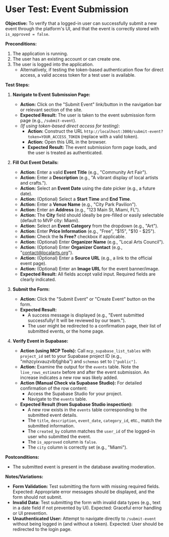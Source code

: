 # User Test: Event Submission

**Objective:** To verify that a logged-in user can successfully submit a new event through the platform's UI, and that the event is correctly stored with `is_approved = false`.

**Preconditions:**

1.  The application is running.
2.  The user has an existing account or can create one.
3.  The user is logged into the application.
    *   Alternatively, if testing the token-based authentication flow for direct access, a valid access token for a test user is available.

**Test Steps:**

1.  **Navigate to Event Submission Page:**
    *   **Action:** Click on the "Submit Event" link/button in the navigation bar or relevant section of the site.
    *   **Expected Result:** The user is taken to the event submission form page (e.g., `/submit-event`).
    *   *(If using token-based direct access for testing)*:
        *   **Action:** Construct the URL `http://localhost:3000/submit-event?token=YOUR_ACCESS_TOKEN` (replace with a valid token).
        *   **Action:** Open this URL in the browser.
        *   **Expected Result:** The event submission form page loads, and the user is treated as authenticated.

2.  **Fill Out Event Details:**
    *   **Action:** Enter a valid **Event Title** (e.g., "Community Art Fair").
    *   **Action:** Enter a **Description** (e.g., "A vibrant display of local artists and crafts.").
    *   **Action:** Select an **Event Date** using the date picker (e.g., a future date).
    *   **Action:** (Optional) Select a **Start Time** and **End Time**.
    *   **Action:** Enter a **Venue Name** (e.g., "City Park Pavilion").
    *   **Action:** Enter an **Address** (e.g., "123 Main St, Miami, FL").
    *   **Action:** The **City** field should ideally be pre-filled or easily selectable (default to MVP city: Miami).
    *   **Action:** Select an **Event Category** from the dropdown (e.g., "Art").
    *   **Action:** Enter **Price Information** (e.g., "Free", "$15", "$10 - $25").
    *   **Action:** Check the **Is Free?** checkbox if applicable.
    *   **Action:** (Optional) Enter **Organizer Name** (e.g., "Local Arts Council").
    *   **Action:** (Optional) Enter **Organizer Contact** (e.g., "contact@localarts.org").
    *   **Action:** (Optional) Enter a **Source URL** (e.g., a link to the official event page).
    *   **Action:** (Optional) Enter an **Image URL** for the event banner/image.
    *   **Expected Result:** All fields accept valid input. Required fields are clearly indicated.

3.  **Submit the Form:**
    *   **Action:** Click the "Submit Event" or "Create Event" button on the form.
    *   **Expected Result:**
        *   A success message is displayed (e.g., "Event submitted successfully! It will be reviewed by our team.").
        *   The user might be redirected to a confirmation page, their list of submitted events, or the home page.

4.  **Verify Event in Supabase:**
    *   **Action (using MCP Tools):** Call `mcp_supabase_list_tables` with `project_id` set to your Supabase project ID (e.g., "mhzcyixvauzvlbfjghba") and `schemas` set to `["public"]`.
    *   **Action:** Examine the output for the `events` table. Note the `live_rows_estimate` before and after the event submission. An increase indicates a new row was likely added.
    *   **Action (Manual Check via Supabase Studio):** For detailed confirmation of the row content:
        *   Access the Supabase Studio for your project.
        *   Navigate to the `events` table.
    *   **Expected Result (from Supabase Studio inspection):**
        *   A new row exists in the `events` table corresponding to the submitted event details.
        *   The `title`, `description`, `event_date`, `category_id`, etc., match the submitted information.
        *   The `created_by` column matches the `user_id` of the logged-in user who submitted the event.
        *   The `is_approved` column is `false`.
        *   The `city` column is correctly set (e.g., "Miami").

**Postconditions:**

*   The submitted event is present in the database awaiting moderation.

**Notes/Variations:**

*   **Form Validation:** Test submitting the form with missing required fields. Expected: Appropriate error messages should be displayed, and the form should not submit.
*   **Invalid Data:** Test submitting the form with invalid data types (e.g., text in a date field if not prevented by UI). Expected: Graceful error handling or UI prevention.
*   **Unauthenticated User:** Attempt to navigate directly to `/submit-event` without being logged in (and without a token). Expected: User should be redirected to the login page. 
